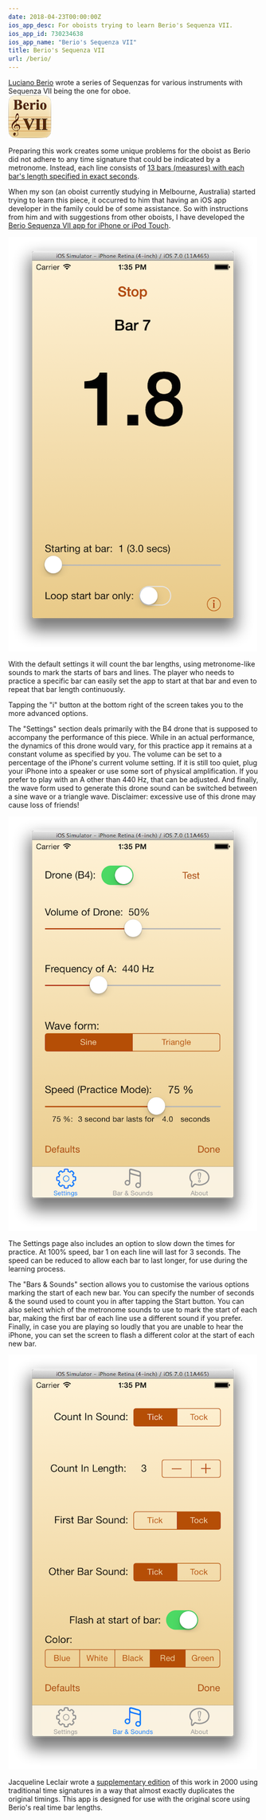 ```yaml
---
date: 2018-04-23T00:00:00Z
ios_app_desc: For oboists trying to learn Berio's Sequenza VII.
ios_app_id: 730234638
ios_app_name: "Berio's Sequenza VII"
title: Berio's Sequenza VII
url: /berio/
---
```


<a href="http://en.wikipedia.org/wiki/Luciano_Berio" target="itunes_store">Luciano
Berio</a> wrote a series of Sequenzas for various instruments with Sequenza VII
being the one for oboe.\
<img src="/images/Berio_icon.png" alt="Sequenza VII icon" width="86" height="86" />

Preparing this work creates some unique problems for the oboist as Berio did not
adhere to any time signature that could be indicated by a metronome. Instead,
each line consists of
<a href="http://www.nuoboe.com/berio/html/factsheet.html" target="itunes_store">13
bars (measures) with each bar's length specified in exact seconds</a>.

When my son (an oboist currently studying in Melbourne, Australia) started
trying to learn this piece, it occurred to him that having an iOS app developer
in the family could be of some assistance. So with instructions from him and
with suggestions from other oboists, I have developed the
<a href="https://itunes.apple.com/us/app/sequenza-vii/id730234638?mt=8&uo=4" target="itunes_store">Berio
Sequenza VII app for iPhone or iPod Touch</a>.

<img src="/images/Berio_2-500.png" alt="Berio's Sequenza VII" />

With the default settings it will count the bar lengths, using metronome-like
sounds to mark the starts of bars and lines. The player who needs to practice a
specific bar can easily set the app to start at that bar and even to repeat that
bar length continuously.

Tapping the "i" button at the bottom right of the screen takes you to the more
advanced options.

The "Settings" section deals primarily with the B4 drone that is supposed to
accompany the performance of this piece. While in an actual performance, the
dynamics of this drone would vary, for this practice app it remains at a
constant volume as specified by you. The volume can be set to a percentage of
the iPhone's current volume setting. If it is still too quiet, plug your iPhone
into a speaker or use some sort of physical amplification. If you prefer to play
with an A other than 440 Hz, that can be adjusted. And finally, the wave form
used to generate this drone sound can be switched between a sine wave or a
triangle wave. Disclaimer: excessive use of this drone may cause loss of
friends!

<img src="/images/Berio_3-500.png" alt="Settings" />

The Settings page also includes an option to slow down the times for practice.
At 100% speed, bar 1 on each line will last for 3 seconds. The speed can be
reduced to allow each bar to last longer, for use during the learning process.

The "Bars & Sounds" section allows you to customise the various options marking
the start of each new bar. You can specify the number of seconds & the sound
used to count you in after tapping the Start button. You can also select which
of the metronome sounds to use to mark the start of each bar, making the first
bar of each line use a different sound if you prefer. Finally, in case you are
playing so loudly that you are unable to hear the iPhone, you can set the screen
to flash a different color at the start of each new bar.

<img src="/images/Berio_4-500.png" alt="Bars & Sounds" />

Jacqueline Leclair wrote a
<a href="http://www.nuoboe.com/berio/index.html" target="_blank">supplementary
edition</a> of this work in 2000 using traditional time signatures in a way that
almost exactly duplicates the original timings. This app is designed for use
with the original score using Berio's real time bar lengths.
